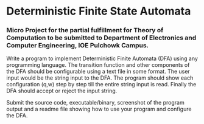 # Deterministic Finite State Automata

### Micro Project for the partial fulfillment for Theory of Computation to be submitted to Department of Electronics and Computer Engineering, IOE Pulchowk Campus.

Write a program to implement Deterministic Finite Automata (DFA) using any programming language. The transition function and other components of the DFA should be configurable using a text file in some format. The user input would be the string input to the DFA. The program should show each configuration (q,w) step by step till the entire string input is read. Finally the DFA should accept or reject the input string.

Submit the source code, executable/binary, screenshot of the program output and a readme file showing how to use your program and configure the DFA.


